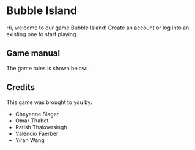 # Bubble Island

Hi, welcome to our game Bubble Island!
Create an account or log into an existing one to start playing.

## Game manual
The game rules is shown below:

## Credits
This game was brought to you by:
* Cheyenne Slager
* Omar Thabet
* Ratish Thakoersingh
* Valencio Faerber
* Yiran Wang
